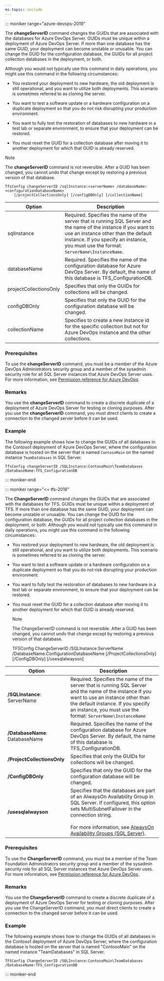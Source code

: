 ```yaml
---
ms.topic: include
---
```


::: moniker range="azure-devops-2019"

The **changeServerID** command changes the GUIDs that are associated with the databases for Azure DevOps Server.
GUIDs must be unique within a deployment of Azure DevOps Server. If more than one database has the same GUID, your deployment can become unstable or unusable.
You can change the GUID for the configuration database, the GUIDs for all project collection databases in the deployment, or both.

Although you would not typically use this command in daily operations, you might use this command in the following circumstances:

- You restored your deployment to new hardware, the old deployment is still operational, and you want to utilize both deployments. This scenario is sometimes referred to as cloning the server.

- You want to test a software update or a hardware configuration on a duplicate deployment so that you do not risk disrupting your production environment.

- You want to fully test the restoration of databases to new hardware in a test lab or separate environment, to ensure that your deployment can be restored.

- You must reset the GUID for a collection database after moving it to another deployment for which that GUID is already reserved.

> [!NOTE]
> The **changeServerID** command is not reversible. After a GUID has been changed, you cannot undo that change except by restoring a previous version of that database.

```
TfsConfig changeServerID /sqlInstance:<serverName> /databaseName:<configurationDatabaseName>
	[/projectCollectionsOnly] [/configDBOnly] [/collectionName]
```

|Option|Description|
|---|---|
|sqlInstance|Required. Specifies the name of the server that is running SQL Server and the name of the instance if you want to use an instance other than the default instance. If you specify an instance, you must use the format: `ServerName\InstanceName`.|
|databaseName|Required. Specifies the name of the configuration database for Azure DevOps Server. By default, the name of this database is TFS_ConfigurationDB.|
|projectCollectionsOnly|Specifies that only the GUIDs for collections will be changed.|
|configDBOnly|Specifies that only the GUID for the configuration database will be changed.|
|collectionName|Specifies to create a new instance id for the specific collection but not for Azure DevOps instance and the other collections.|

### Prerequisites

To use the **changeServerID** command, you must be a member of the Azure DevOps Administrators security group and a member of the sysadmin security role for all SQL Server instances that Azure DevOps Server uses. For more information, see [Permission reference for Azure DevOps](/azure/devops/security/permissions).

### Remarks

You use the **changeServerID** command to create a discrete duplicate of a deployment of Azure DevOps Server for testing or cloning purposes. After you use the **changeServerID** command, you must direct clients to create a connection to the changed server before it can be used.

### Example

The following example shows how to change the GUIDs of all databases in the Contoso1 deployment of Azure DevOps Server, where the configuration database is hosted on the server that is named `ContosoMain` on the named instance `TeamDatabases` in SQL Server.

```
TfsConfig changeServerID /SQLInstance:ContosoMain\TeamDatabases /DatabaseName:TFS_ConfigurationDB
```

::: moniker-end

::: moniker range="<= tfs-2018"

The **ChangeServerID** command changes the GUIDs that are associated with the databases for TFS.
GUIDs must be unique within a deployment of TFS. If more than one database has the same GUID, your deployment can become unstable or unusable.
You can change the GUID for the configuration database, the GUIDs for all project collection databases in the deployment, or both.
Although you would not typically use this command in daily operations, you might use this command in the following circumstances:

-   You restored your deployment to new hardware, the old deployment is still operational, and you want to utilize both deployments. This scenario is sometimes referred to as cloning the server.

-   You want to test a software update or a hardware configuration on a duplicate deployment so that you do not risk disrupting your production environment.

-   You want to fully test the restoration of databases to new hardware in a test lab or separate environment, to ensure that your deployment can be restored.

-   You must reset the GUID for a collection database after moving it to another deployment for which that GUID is already reserved.

    > [!NOTE]
	>The ChangeServerID command is not reversible. After a GUID has been changed, you cannot undo that change except by restoring a previous version of that database.
	
	TFSConfig ChangeServerID /SQLInstance:ServerName /DatabaseName:ConfigurationDatabaseName
		[/ProjectCollectionsOnly] [/ConfigDBOnly] [/usesqlalwayson]

<table>
	<thead>
		<tr>
			<th>Option</th>
			<th>Description</th>
		</tr>
	</thead>
	<tbody>
		<tr>
            <td><strong>/SQLInstance</strong>: ServerName</td>
            <td>Required. Specifies the name of the server that is running SQL Server and the name of the instance if you want to use an instance other than the default instance. If you specify an instance, you must use the format: <code>ServerName\InstanceName</code></td>
		</tr>
		<tr>
            <td><strong>/DatabaseName</strong>: DatabaseName</td>
			<td>Required. Specifies the name of the configuration database for Azure DevOps Server. By default, the name of this database is TFS_ConfigurationDB.</td>
		</tr>
		<tr>
            <td><strong>/ProjectCollectionsOnly</strong></td>
			<td>Specifies that only the GUIDs for collections will be changed.</td>
		</tr>
		<tr>
            <td><strong>/ConfigDBOnly</strong></td>
			<td>Specifies that only the GUID for the configuration database will be changed.</td>
		</tr>
		<tr>
            <td><strong>/usesqlalwayson</strong></td>
			<td>Specifies that the databases are part of an AlwaysOn Availability Group in SQL Server. If configured, this option sets MultiSubnetFailover in the connection string.<br /><br />For more information, see <a href="http://msdn.microsoft.com/library/hh510230.aspx">AlwaysOn Availability Groups (SQL Server)</a>.</td>
		</tr>
	</tbody>
</table>

### Prerequisites

To use the **ChangeServerID** command, you must be a member of the Team Foundation Administrators security group and a member of the sysadmin security role for all SQL Server instances that Azure DevOps Server uses. For more information, see [Permission reference for Azure DevOps](/azure/devops/security/permissions).

### Remarks

You use the **ChangeServerID** command to create a discrete duplicate of a deployment of Azure DevOps Server for testing or cloning purposes. After you use the ChangeServerID command, you must direct clients to create a connection to the changed server before it can be used.

### Example

The following example shows how to change the GUIDs of all databases in the Contoso1 deployment of Azure DevOps Server, where the configuration database is hosted on the server that is named "ContosoMain" on the named instance "TeamDatabases" in SQL Server.

    TFSConfig ChangeServerID /SQLInstance:ContosoMain\TeamDatabases /DatabaseName:TFS_ConfigurationDB

::: moniker-end